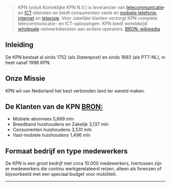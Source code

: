 > KPN (voluit Koninklijke KPN N.V.) is leverancier
> van [telecommunicatie](https://nl.wikipedia.org/wiki/Telecommunicatie)-
> en [ICT](https://nl.wikipedia.org/wiki/Informatietechnologie)-diensten en biedt consumenten vaste
> en [mobiele telefonie](https://nl.wikipedia.org/wiki/Mobiele_telefoon),
[internet](https://nl.wikipedia.org/wiki/Internet) en [televisie](https://nl.wikipedia.org/wiki/Televisie).
> Voor zakelijke klanten verzorgt KPN complete telecommunicatie- en ICT-oplossingen.
> KPN biedt wereldwijd [wholesale](https://nl.wikipedia.org/wiki/Wholesale_carrier)-netwerkdiensten aan andere
> operators. [BRON: wikipedia](https://en.wikipedia.org/wiki/KPN)

## Inleiding

De KPN bestaat al sinds 1752 (als Statenpost) en sinds 1893 (als PTT-NL), in heet vanaf 1998 KPN.

## Onze Missie

KPN wil van Nederland het best verbonden land ter wereld maken.

## De Klanten van de KPN [BRON:](https://www.overons.kpn/nl/het-bedrijf/kpn-in-een-oogopslag)

* Mobiele abonnees 5,669 mln
* Breedband huishoudens en Zakelijk 3,137 mln
* Consumenten huishoudens 3,531 mln
* Vast-mobiele huishoudens 1,496 mln

## Formaat bedrijf en type medewerkers

De KPN is een groot bedrijf met circa 10.000 medewerkers, hiertussen zijn er medewerkers die continu werkgerelateerd
reizen, alleen als forenzen of bijvoorbeeld met een speciaal budget voor mobiliteit.


***

